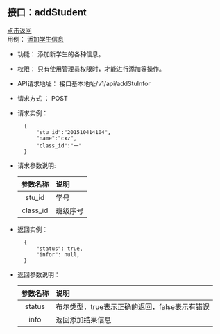 接口：addStudent
--
 [点击返回](../README.md)   \
用例： [添加学生信息](../用例/添加学生信息.md)
- 功能：
    添加新学生的各种信息。

- 权限：
    只有使用管理员权限时，才能进行添加等操作。

- API请求地址：
    接口基本地址/v1/api/addStuInfor

- 请求方式 ：
    POST

- 请求实例：

        {
            "stu_id":"201510414104",
            "name":"cxz",
            "class_id":"一"
        }

- 请求参数说明:

  |参数名称|说明|
  |:---------:|:--------------------------------------------------------|
  |stu_id|学号|
  |class_id|班级序号|

- 返回实例：

        {
            "status": true,
            "infor": null,
        }

- 返回参数说明：

  |参数名称|说明|
  |:---------:|:--------------------------------------------------------|
  |status|布尔类型，true表示正确的返回，false表示有错误|
  |info|返回添加结果信息|